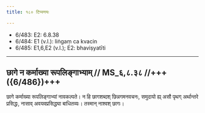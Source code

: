 ```yaml
---
title: १८० टिप्पणयः

---
```

- 6/483: E2: 6.8.38
- 6/484: E1 (v.l.): liṅgaṃ ca kvacin
- 6/485: E1,6,E2 (v.l.); E2: bhaviṣyatīti

____________________________________________


## छागे न कर्माख्या रूपलिङ्गाभ्याम् // MS_६,८.३८ //+++({6/486})+++
छागे कर्माख्या रूपलिङ्गाभ्यां नावकल्पते। न हि छागशब्दश् छिन्नगमनवचनः, समुदायो ह्य् असौ पृथग् अर्थान्तरे प्रसिद्धः, नासाव् अवयवप्रसिद्ध्या बाधितव्यः। तस्मान् नाश्वश् छागः।
